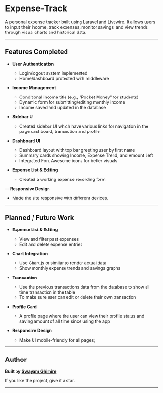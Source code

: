 # Expense-Track

A personal expense tracker built using Laravel and Livewire. It allows users to input their income, track expenses, monitor savings, and view trends through visual charts and historical data.

---

## Features Completed

- **User Authentication**
  - Login/logout system implemented
  - Home/dashboard protected with middleware

- **Income Management**
  - Conditional income title (e.g., "Pocket Money" for students)
  - Dynamic form for submitting/editing monthly income
  - Income saved and updated in the database

- **Sidebar Ui**
  - Created sidebar UI which have various links for navigation in the page dashboard, transaction and profile

- **Dashboard UI**
  - Dashboard layout with top bar greeting user by first name
  - Summary cards showing Income, Expense Trend, and Amount Left
  - Integrated Font Awesome icons for better visuals

- **Expense List & Editing**
  - Created a working expense recording form

-- **Responsive Design**
  - Made the site responsive with different devices.
---

## Planned / Future Work

- **Expense List & Editing**
  - View and filter past expenses
  - Edit and delete expense entries

- **Chart Integration**
  - Use Chart.js or similar to render actual data
  - Show monthly expense trends and savings graphs

- **Transaction**
  - Use the previous transactions data from the database to show all time transaction in the table
  - To make sure user can edit or delete their own transaction

- **Profile Card**
  - A profile page where the user can view their profile status and saving amount of all time since using the app

- **Responsive Design**
  - Make UI mobile-friendly for all pages;

---

## Author

**Built by [Swayam Ghimire](https://github.com/Swayam-Ghimire)**

If you like the project, give it a star.

---